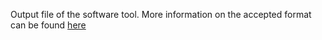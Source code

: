 Output file of the software tool. More information on the accepted format can 
be found [here](https://proteobench.readthedocs.io/en/latest/modules/3-DDA-Quantification-peptidoform-level/)